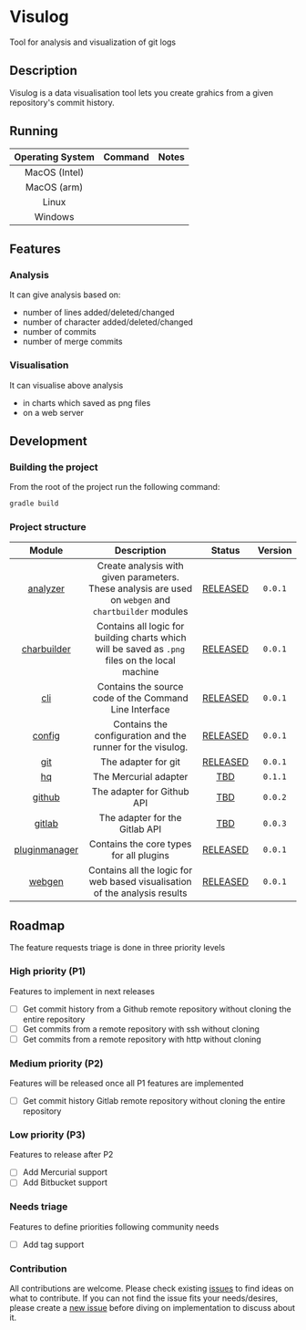 # Visulog

Tool for analysis and visualization of git logs

## Description

Visulog is a data visualisation tool lets you create grahics from a given repository's commit history.


## Running

| Operating System | Command | Notes |
| :----: | :----: | :----: |
| MacOS (Intel) | | |
| MacOS (arm) | | |
| Linux | | |
| Windows | |


## Features

### Analysis

It can give analysis based on:

- number of lines added/deleted/changed
- number of character added/deleted/changed
- number of commits
- number of merge commits

### Visualisation

It can visualise above analysis

- in charts which saved as png files
- on a web server

## Development

### Building the project

From the root of the project run the following command:
```bash
gradle build
```

### Project structure
| Module      | Description      | Status      | Version      |
| :-----------: | :------------: | :---------: | :----------: |
| [analyzer](./analyzer)| Create analysis with given parameters. These analysis are used on `webgen` and `chartbuilder` modules | [RELEASED] | `0.0.1` |
| [charbuilder](./chartbuilder)| Contains all logic for building charts which will be saved as `.png` files on the local machine | [RELEASED] | `0.0.1` |
| [cli](./cli)| Contains the source code of the Command Line Interface | [RELEASED] | `0.0.1` |
| [config](./config)| Contains the configuration and the runner for the visulog. | [RELEASED] | `0.0.1` |
| [git](./git)| The adapter for git | [RELEASED] | `0.0.1` |
| [hq](./hq)| The Mercurial adapter | [TBD] | `0.1.1` |
| [github](./github)| The adapter for Github API | [TBD] | `0.0.2` |
| [gitlab](./gitlab)| The adapter for the Gitlab API | [TBD] | `0.0.3` |
| [pluginmanager](./pluginmanager)| Contains the core types for all plugins | [RELEASED] | `0.0.1` |
| [webgen](./webgen)| Contains all the logic for web based visualisation of the analysis results | [RELEASED] | `0.0.1` |


## Roadmap

The feature requests triage is done in three priority levels

### High priority (P1)
Features to implement in next releases

- [ ] Get commit history from a Github remote repository without cloning the entire repository
- [ ] Get commits from a remote repository with ssh without cloning
- [ ] Get commits from a remote repository with http without cloning

### Medium priority (P2)
Features will be released once all P1 features are implemented

- [ ] Get commit history Gitlab remote repository without cloning the entire repository

### Low priority (P3)
Features to release after P2

- [ ] Add Mercurial support
- [ ] Add Bitbucket support

### Needs triage

Features to define priorities following community needs

- [ ] Add tag support

### Contribution

All contributions are welcome. Please check existing [issues] to find ideas on what to contribute.
If you can not find the issue fits your needs/desires, please create a [new issue] before diving on implementation to discuss about it.


[new issue]: https://github.com/Makepad-fr/visulog/issues/new
[issues]: https://github.com/Makepad-fr/visulog/issues
[RELEASED]: https://github.com/Makepad-fr/releases
[TBD]: ##roadmap
